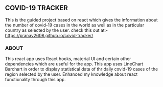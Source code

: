 ## COVID-19 TRACKER

This is the guided project based on react which gives the information about the number of covid-19 cases in the world as well as in the particular country as selected by the user.
check this out at:- https://pranav2608.github.io/covid-tracker/

### ABOUT

This react app uses React hooks, material UI and certain other dependencies which are useful for the app. This app uses LineChart Barchart in order to display statistical data of thr daily covid-19 cases of the region selected by the user.
Enhanced my knowledge about react functionality through this app. 

